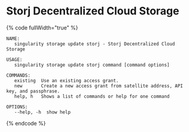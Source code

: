 # Storj Decentralized Cloud Storage

{% code fullWidth="true" %}
```
NAME:
   singularity storage update storj - Storj Decentralized Cloud Storage

USAGE:
   singularity storage update storj command [command options]

COMMANDS:
   existing  Use an existing access grant.
   new       Create a new access grant from satellite address, API key, and passphrase.
   help, h   Shows a list of commands or help for one command

OPTIONS:
   --help, -h  show help
```
{% endcode %}

